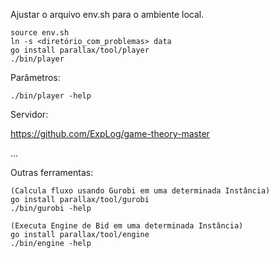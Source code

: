Ajustar o arquivo env.sh para o ambiente local.

    source env.sh
    ln -s <diretório_com_problemas> data
    go install parallax/tool/player
    ./bin/player

Parâmetros:

    ./bin/player -help

Servidor:

https://github.com/ExpLog/game-theory-master

...

Outras ferramentas:

    (Calcula fluxo usando Gurobi em uma determinada Instância)
    go install parallax/tool/gurobi
    ./bin/gurobi -help

    (Executa Engine de Bid em uma determinada Instância)
    go install parallax/tool/engine
    ./bin/engine -help
